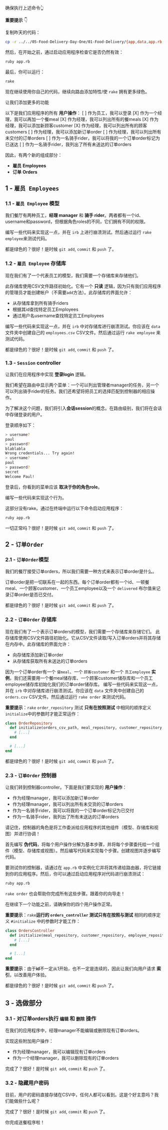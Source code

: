 确保执行上述命令👆

**重要提示** 👇

复制昨天的代码：

```bash
cp -r ../../05-Food-Delivery-Day-One/01-Food-Delivery/{app,data,app.rb,router.rb} . # 尾随点很重要
```

然后，在开始之前，通过启动应用程序检查它是否仍然有效：

```bash
ruby app.rb
```

最后，你可以运行：

```bash
rake
```

现在继续使用你自己的代码，继续向路由添加特性/使 `rake` 拥有更多绿色。

让我们添加更多的功能

以下是我们应用程序的所有 **用户操作**：
[ ] 作为员工，我可以登录
[X] 作为一个经理，我可以再加一个餐meal
[X] 作为经理，我可以列出所有的餐meals
[X] 作为经理，我可以添加新顾客customer
[X] 作为经理，我可以列出所有的顾客customers
[ ] 作为经理，我可以添加新订单order
[ ] 作为经理，我可以列出所有未交付的订单orders
[ ] 作为一名骑手rider，我可以将我的一个订单order标记为已送达
[ ] 作为一名骑手rider，我列出了所有未送达的订单orders

因此，有两个新的组成部分：
- **雇员** **Employees**
- **订单** **Orders**

## 1 - `雇员 Employees`

### 1.1 - `雇员 Employee` 模型

我们餐厅有两种员工，**经理 manager** 和 **骑手 rider**。两者都有一个id、username和password，但根据角色roles的不同，它们拥有不同的权限。

编写一些代码来实现这一点，并在 `irb` 上进行崩溃测试。然后通过运行 `rake employee`来测试代码。

都是绿色的？很好！是时候 `git add`, `commit` 和 `push` 了。

### 1.2 - `雇员 Employee` 存储库

现在我们有了一个代表员工的模型，我们需要一个存储库来存储他们。

此存储库使用CSV文件路径初始化。它有一个 **只读** 逻辑，因为只有我们应用程序的管理员才能创建帐户（不需要`add`方法）。此存储库的界面允许：
- 从存储库拿到所有骑手riders
- 根据其id查找特定员工Employees
- 通过用户名username查找特定员工Employees

编写一些代码来实现这一点，并在 `irb` 中对存储库进行崩溃测试。你应该在 `data` 文件夹中创建自己的 `employees.csv` CSV文件。然后通过运行 `rake employee` 来测试代码。

都是绿色的？很好！是时候 `git add`, `commit` 和 `push` 了。

### 1.3 - `Session` controller

让我们在应用程序中实现 **登录login** 逻辑。

我们希望在路由中显示两个菜单：一个可以列出管理者manager的任务，另一个可以列出骑手rider的任务。我们还希望将把员工的选择匹配到控制器的相应操作。

为了解决这个问题，我们将引入**会话session**的概念。在路由级别，我们将在会话中存储登录的用户。

登录顺序如下：

```bash
> username?
paul
> password?
blablabla
Wrong credentials... Try again!
> username?
paul
> password?
secret
Welcome Paul!
```

登录后，你看到的菜单应该 **取决于你的角色role**。

编写一些代码来实现这个行为。

这部分没有rake。通过在终端中运行以下命令启动应用程序：

```bash
ruby app.rb
```

一切正常吗？很好！是时候 `git add`, `commit` 和 `push` 了。

## 2 - `订单Order`

### 2.1 - `订单Order`模型

我们的餐厅接受订单orders，所以我们需要一种方式来表示订单order是什么。

订单order是把一切联系在一起的东西。每个订单order都有一个id、一顿餐 meal、一个顾客customer、一个员工employee以及一个 `delivered` 布尔值来记录订单order是否已交付。

都是绿色的？很好！是时候 `git add`, `commit` 和 `push` 了。

### 2.2 - `订单Order` 存储库

现在我们有了一个表示订单orders的模型，我们需要一个存储库来存储它们。
此存储库使用CSV文件路径初始化。它从CSV文件读取/写入订单orders并将其存储在内存中。此存储库的界面允许：
- 向存储库添加新订单order
- 从存储库获取所有未送达的订单orders

因为一个订单order有一个 `餐meal`、一个 `顾客customer` 和一个 `员工employee` **实例**，我们还需要用一个餐meal储存库、一个顾客customer储存库和一个员工employee储存库初始化我们的订单order储存库。
编写一些代码来实现这一点，并在 `irb` 中对存储库进行崩溃测试。你应该在 `data` 文件夹中创建自己的 `orders.csv` CSV文件。然后通过运行 `rake order` 来测试代码。

**重要提示**：`rake` `order_repository` 测试 **只有在按照测试** 中相同的顺序定义`initialize`中的参数时才能正常运作：

```ruby
class OrderRepository
  def initialize(orders_csv_path, meal_repository, customer_repository, employee_repository)
    # [...]
  end

  # [...]
end
```

都是绿色的？很好！是时候 `git add`, `commit` 和 `push` 了。

### 2.3 - `订单Order` 控制器

让我们转到控制器controller。下面是我们要实现的 **用户操作**：

- 作为经理manager，我可以添加新订单order
- 作为经理manager，我可以列出所有未交货的订单orders
- 作为一名骑手rider，我可以将我的一个订单order标记为已交付
- 作为一名骑手rider，我列出了所有未送达的订单orders

请记住，控制器的角色是将工作委派给应用程序的其他组件（模型、存储库和视图）并进行协调！

首先编写 **伪代码**，将每个用户操作分解为基本步骤，并将每个步骤委托给一个组件（模型、存储库或视图）。然后编写代码来实现每个步骤。创建视图并逐步编写代码。

要测试你的控制器，请通过在 `app.rb` 中实例化它并将其传递给路由器，将它链接到你的应用程序。然后，你可以通过启动应用程序对代码进行崩溃测试：

```bash
ruby app.rb
```

`rake order` 也会帮助你完成所有这些步骤。跟着你的向导走！

在继续下一个功能之前，请确保你的四个用户操作正常。

**重要提示**：`rake`**运行的 `orders_controller` 测试只有在按照与测试** 相同的顺序定义 `#initialize` 中的参数时才能工作：

```ruby
class OrdersController
  def initialize(meal_repository, customer_repository, employee_repository, order_repository)
    # [...]
  end

  # [...]
end
```

**重要提示**：由于**id**不一定从1开始，也不一定是连续的，因此让我们向用户请求 **索引**，以改善用户体验。

都是绿色的？很好！是时候 `git add`, `commit` 和 `push` 了。

## 3 - 选做部分

### 3.1 - 对订单orders执行 `编辑` 和 `删除` 操作

在我们的应用程序中，经理manager不能编辑或删除现有订单orders。

实现这些附加用户操作：

- 作为经理manager，我可以编辑现有订单orders
- 作为一个经理manager，我可以删除现有的订单orders

完成了？很好！是时候 `git add`, `commit` 和 `push` 了。

### 3.2 - 隐藏用户密码

目前，用户的密码直接存储在CSV中，任何人都可以看到。这是个好主意吗？我们能做些什么呢？

完成了？很好！是时候 `git add`, `commit` 和 `push` 了。

你完成送餐程序啦！
